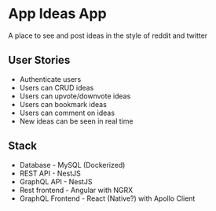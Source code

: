 # App Ideas App

A place to see and post ideas in the style of reddit and twitter

## User Stories

- Authenticate users
- Users can CRUD ideas
- Users can upvote/downvote ideas
- Users can bookmark ideas
- Users can comment on ideas
- New ideas can be seen in real time

## Stack

- Database - MySQL (Dockerized)
- REST API - NestJS
- GraphQL API - NestJS
- Rest frontend - Angular with NGRX
- GraphQL Frontend - React (Native?) with Apollo Client
